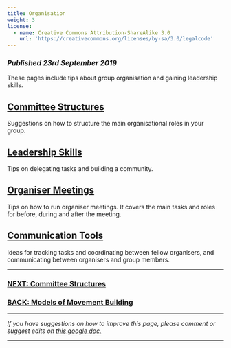 ```yaml
---
title: Organisation
weight: 3
license:
  - name: Creative Commons Attribution-ShareAlike 3.0
    url: 'https://creativecommons.org/licenses/by-sa/3.0/legalcode'
---
```

### _Published 23rd September 2019_

These pages include tips about group organisation and gaining leadership skills. 

## [Committee Structures](/tips/articles/committee/)
Suggestions on how to structure the main organisational roles in your group.

## [Leadership Skills](/tips/articles/leadership/)
Tips on delegating tasks and building a community.

## [Organiser Meetings](/tips/articles/organiser-meetings/)
Tips on how to run organiser meetings. It covers the main tasks and roles for before, during and after the meeting. 

## [Communication Tools](/tips/articles/communication-tools/)
Ideas for tracking tasks and coordinating between fellow organisers, and communicating between organisers and group members. 

<hr>

### [NEXT: Committee Structures](/tips/articles/committee)

### [BACK: Models of Movement Building](/tips/articles/models/)

<hr>

_If you have suggestions on how to improve this page, please comment or suggest edits on_ <a target="_blank" href="https://docs.google.com/document/d/1VFancNamITcxtkMVA_JSGanat6Vrkl_Q80QdeDU7FRA/edit?usp=sharing">_this google doc._</a>

<hr>
